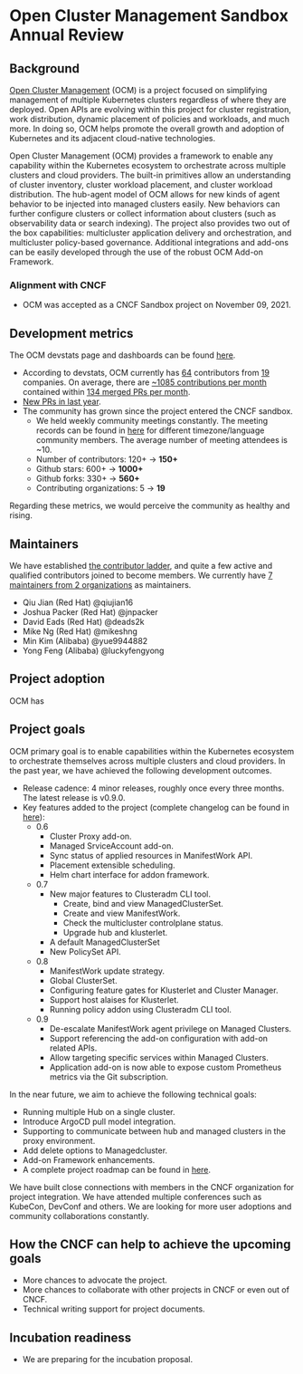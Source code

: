 # Open Cluster Management Sandbox Annual Review


## Background

[Open Cluster Management](https://open-cluster-management.io/) (OCM) is a project focused on simplifying management of multiple Kubernetes clusters regardless of where they are deployed. Open APIs are evolving within this project for cluster registration, work distribution, dynamic placement of policies and workloads, and much more. In doing so, OCM helps promote the overall growth and adoption of Kubernetes and its adjacent cloud-native technologies.

Open Cluster Management (OCM) provides a framework to enable any capability within the Kubernetes ecosystem to orchestrate across multiple clusters and cloud providers. The built-in primitives allow an understanding of cluster inventory, cluster workload placement, and cluster workload distribution. The hub-agent model of OCM allows for new kinds of agent behavior to be injected into managed clusters easily. New behaviors can further configure clusters or collect information about clusters (such as observability data or search indexing). The project also provides two out of the box capabilities: multicluster application delivery and orchestration, and multicluster policy-based governance. Additional integrations and add-ons can be easily developed through the use of the robust OCM Add-on Framework.


### Alignment with CNCF

- OCM was accepted as a CNCF Sandbox project on November 09, 2021.

## Development metrics

The OCM devstats page and dashboards can be found [here](https://openclustermanagement.devstats.cncf.io/d/8/dashboards?orgId=1&refresh=15m&search=open).

- According to devstats, OCM currently has [64](https://openclustermanagement.devstats.cncf.io/d/22/prs-authors-table?orgId=1) contributors from [19](https://openclustermanagement.devstats.cncf.io/d/5/companies-table?orgId=1)
companies. On average, there are [~1085 contributions per month](https://openclustermanagement.devstats.cncf.io/d/74/contributions-chart?orgId=1&var-period=m&var-metric=contributions&var-repogroup_name=All&var-country_name=All&var-company_name=All&var-company=all&from=now-1y&to=now) contained within [134 merged PRs per month](https://openclustermanagement.devstats.cncf.io/d/74/contributions-chart?orgId=1&var-period=m&var-metric=prs&var-repogroup_name=All&var-country_name=All&var-company_name=All&var-company=all&from=now-1y&to=now).
- [New PRs in last year](https://openclustermanagement.devstats.cncf.io/d/15/new-prs-in-repository-groups?orgId=1).
- The community has grown since the project entered the CNCF sandbox.
  - We held weekly community meetings constantly. The meeting records can be found in [here](https://www.youtube.com/@OpenClusterManagement/videos) for different timezone/language community members. The average number of meeting attendees is ~10.
  - Number of contributors: 120+ -> **150+**
  - Github stars: 600+ -> **1000+**
  - Github forks: 330+ -> **560+**
  - Contributing organizations: 5 -> **19**

Regarding these metrics, we would perceive the community as healthy and rising.

## Maintainers

We have established [the contributor ladder](https://github.com/open-cluster-management-io/community/blob/main/CONTRIBUTOR_LADDER.md), and quite a few active and qualified contributors joined to become members. We currently have [7 maintainers from 2 organizations](https://github.com/cncf/foundation/blob/main/project-maintainers.csv) as maintainers.

- Qiu Jian (Red Hat)	@qiujian16
- Joshua Packer	(Red Hat)	@jnpacker	
- David Eads	(Red Hat)	@deads2k	
- Mike Ng	(Red Hat)	@mikeshng	
- Min Kim	(Alibaba)	@yue9944882	
- Yong Feng	(Alibaba)	@luckyfengyong

## Project adoption

OCM has 


## Project goals

OCM primary goal is to enable capabilities within the Kubernetes ecosystem to orchestrate themselves across multiple clusters and cloud providers. In the past year, we have achieved the following development outcomes.
- Release cadence: 4 minor releases, roughly once every three months. The latest release is v0.9.0.
- Key features added to the project (complete changelog can be found in [here](https://open-cluster-management.io/community/releases/)):
  - 0.6
    - Cluster Proxy add-on.
    - Managed SrviceAccount add-on.
    - Sync status of applied resources in ManifestWork API.
    - Placement extensible scheduling.
    - Helm chart interface for addon framework.
  - 0.7
    - New major features to Clusteradm CLI tool.
      - Create, bind and view ManagedClusterSet.
      - Create and view ManifestWork.
      - Check the multicluster controlplane status.
      - Upgrade hub and klusterlet.
    - A default ManagedClusterSet
    - New PolicySet API.
  - 0.8
    - ManifestWork update strategy.
    - Global ClusterSet.
    - Configuring feature gates for Klusterlet and Cluster Manager.
    - Support host alaises for Klusterlet.
    - Running policy addon using Clusteradm CLI tool.
  - 0.9
    - De-escalate ManifestWork agent privilege on Managed Clusters.
    - Support referencing the add-on configuration with add-on related APIs.
    - Allow targeting specific services within Managed Clusters.
    - Application add-on is now able to expose custom Prometheus metrics via the Git subscription.

In the near future, we aim to achieve the following technical goals:
- Running multiple Hub on a single cluster.
- Introduce ArgoCD pull model integration.
- Supporting to communicate between hub and managed clusters in the proxy environment.
- Add delete options to Managedcluster.
- Add-on Framework enhancements.
- A complete project roadmap can be found in [here](https://github.com/orgs/open-cluster-management-io/projects/2/views/9).

We have built close connections with members in the CNCF organization for project integration. 
We have attended multiple conferences such as KubeCon, DevConf and others.
We are looking for more user adoptions and community collaborations constantly.

## How the CNCF can help to achieve the upcoming goals

- More chances to advocate the project.
- More chances to collaborate with other projects in CNCF or even out of CNCF.
- Technical writing support for project documents.

## Incubation readiness

- We are preparing for the incubation proposal.
